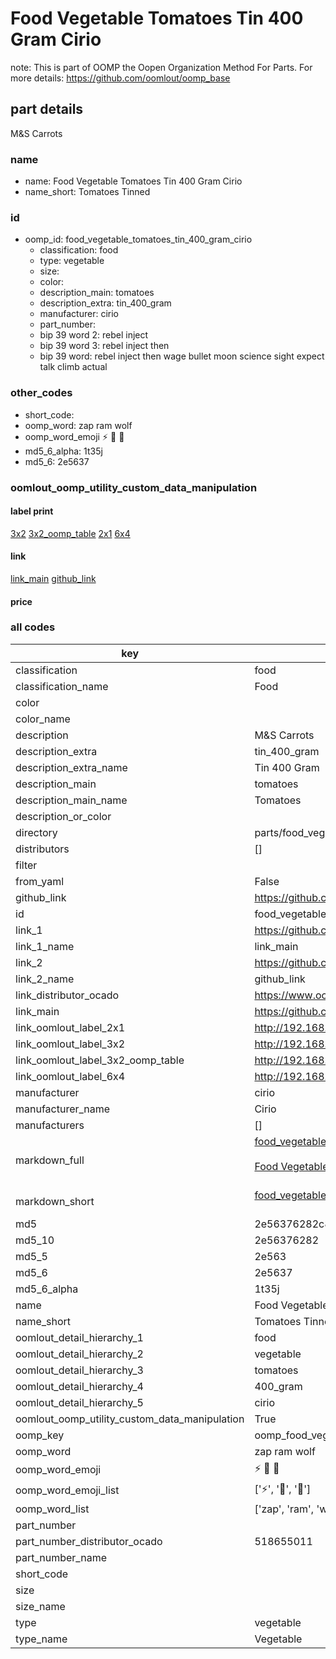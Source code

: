 # Food Vegetable Tomatoes Tin 400 Gram Cirio  

note: This is part of OOMP the Oopen Organization Method For Parts. For more details: https://github.com/oomlout/oomp_base

##  part details



M&S Carrots

### name
* name: Food Vegetable Tomatoes Tin 400 Gram Cirio
* name_short: Tomatoes Tinned
### id
* oomp_id: food_vegetable_tomatoes_tin_400_gram_cirio
  * classification: food
  * type: vegetable
  * size: 
  * color: 
  * description_main: tomatoes
  * description_extra: tin_400_gram
  * manufacturer: cirio
  * part_number: 
  * bip 39 word 2: rebel inject
  * bip 39 word 3: rebel inject then
  * bip 39 word: rebel inject then wage bullet moon science sight expect talk climb actual

### other_codes
* short_code: 
* oomp_word: zap ram wolf
* oomp_word_emoji :zap: :ram: :wolf:
* md5_6_alpha: 1t35j
* md5_6: 2e5637






### oomlout_oomp_utility_custom_data_manipulation
#### label print
[3x2](http://192.168.1.245:1112/?label=oomp%201t35j)
[3x2_oomp_table](http://192.168.1.107:1112/?label=oomp%201t35j)
[2x1](http://192.168.1.242:1112/?label=oomp%201t35j)
[6x4](http://192.168.1.55:1112/?label=oomp%201t35j)    

#### link

[link_main](https://github.com/oomlout/oomlout_oomp_current_version_messy/tree/main/parts/food_vegetable_tomatoes_tin_400_gram_cirio) [github_link](https://github.com/oomlout/oomlout_oomp_part_src/tree/main/parts/food_vegetable_tomatoes_tin_400_gram_cirio)                             

#### price







### all codes 
| key | value |  
| --- | --- |  
| classification | food |  
| classification_name | Food |  
| color |  |  
| color_name |  |  
| description | M&S Carrots |  
| description_extra | tin_400_gram |  
| description_extra_name | Tin 400 Gram |  
| description_main | tomatoes |  
| description_main_name | Tomatoes |  
| description_or_color |   |  
| directory | parts/food_vegetable_tomatoes_tin_400_gram_cirio |  
| distributors | [] |  
| filter |  |  
| from_yaml | False |  
| github_link | https://github.com/oomlout/oomlout_oomp_part_src/tree/main/parts/food_vegetable_tomatoes_tin_400_gram_cirio |  
| id | food_vegetable_tomatoes_tin_400_gram_cirio |  
| link_1 | https://github.com/oomlout/oomlout_oomp_current_version_messy/tree/main/parts/food_vegetable_tomatoes_tin_400_gram_cirio |  
| link_1_name | link_main |  
| link_2 | https://github.com/oomlout/oomlout_oomp_part_src/tree/main/parts/food_vegetable_tomatoes_tin_400_gram_cirio |  
| link_2_name | github_link |  
| link_distributor_ocado | https://www.ocado.com/search?entry=518655011 |  
| link_main | https://github.com/oomlout/oomlout_oomp_current_version_messy/tree/main/parts/food_vegetable_tomatoes_tin_400_gram_cirio |  
| link_oomlout_label_2x1 | http://192.168.1.242:1112/?label=oomp%201t35j |  
| link_oomlout_label_3x2 | http://192.168.1.245:1112/?label=oomp%201t35j |  
| link_oomlout_label_3x2_oomp_table | http://192.168.1.107:1112/?label=oomp%201t35j |  
| link_oomlout_label_6x4 | http://192.168.1.55:1112/?label=oomp%201t35j |  
| manufacturer | cirio |  
| manufacturer_name | Cirio |  
| manufacturers | [] |  
| markdown_full | [food_vegetable_tomatoes_tin_400_gram_cirio](https://github.com/oomlout/oomlout_oomp_current_version_messy/tree/main/parts/food_vegetable_tomatoes_tin_400_gram_cirio)<br>[](https://github.com/oomlout/oomlout_oomp_current_version_messy/tree/main/parts/food_vegetable_tomatoes_tin_400_gram_cirio)<br>[Food Vegetable Tomatoes Tin 400 Gram Cirio](https://github.com/oomlout/oomlout_oomp_current_version_messy/tree/main/parts/food_vegetable_tomatoes_tin_400_gram_cirio)<br><br> |  
| markdown_short | [food_vegetable_tomatoes_tin_400_gram_cirio](https://github.com/oomlout/oomlout_oomp_current_version_messy/tree/main/parts/food_vegetable_tomatoes_tin_400_gram_cirio)<br><br> |  
| md5 | 2e56376282c8381e3e0f1f63c05d0599 |  
| md5_10 | 2e56376282 |  
| md5_5 | 2e563 |  
| md5_6 | 2e5637 |  
| md5_6_alpha | 1t35j |  
| name | Food Vegetable Tomatoes Tin 400 Gram Cirio |  
| name_short | Tomatoes Tinned |  
| oomlout_detail_hierarchy_1 | food |  
| oomlout_detail_hierarchy_2 | vegetable |  
| oomlout_detail_hierarchy_3 | tomatoes |  
| oomlout_detail_hierarchy_4 | 400_gram |  
| oomlout_detail_hierarchy_5 | cirio |  
| oomlout_oomp_utility_custom_data_manipulation | True |  
| oomp_key | oomp_food_vegetable_tomatoes_tin_400_gram_cirio |  
| oomp_word | zap ram wolf |  
| oomp_word_emoji | :zap: :ram: :wolf: |  
| oomp_word_emoji_list | [':zap:', ':ram:', ':wolf:'] |  
| oomp_word_list | ['zap', 'ram', 'wolf'] |  
| part_number |  |  
| part_number_distributor_ocado | 518655011 |  
| part_number_name |  |  
| short_code |  |  
| size |  |  
| size_name |  |  
| type | vegetable |  
| type_name | Vegetable |  
